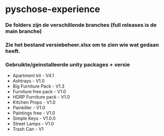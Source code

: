 # pyschose-experience

### De folders zijn de verschillende branches (full releases is de main branche)

### Zie het bestand versiebeheer.xlsx om te zien wie wat gedaan heeft.

### Gebruikte/geinstalleerde unity packages + versie

* Apartment kit - V4.1
* Ashtrays - V1.0
* Big Furniture Pack - V1.3
* Furniture free pack - V1.0
* HDRP Furniture pack - V1.0
* Kitchen Props - V1.0
* Painkiller - V1.0
* Paintings free - V1.0
* Simple Keys - V1.0.0
* Street Lamps - V1.0
* Trash Can - V1


